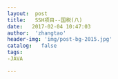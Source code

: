 ```yaml
---
layout:  post
title:   SSH项目--国税(八)
date:   2017-02-04 10:47:03
author:  'zhangtao'
header-img: 'img/post-bg-2015.jpg'
catalog:   false
tags:
-JAVA

---
```



